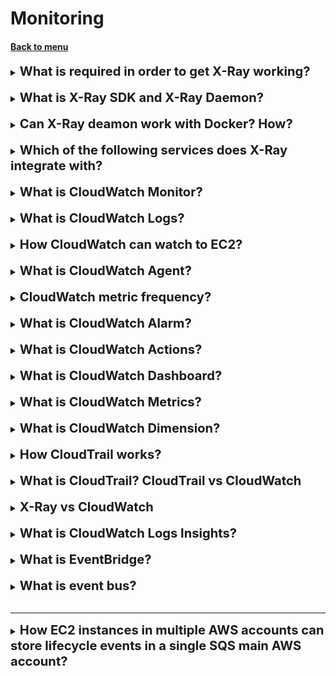 <h1>Monitoring</h1> 
<h4> 

[Back to menu](..%2F..%2FMenu.md)

</h4>

[//]:# (What is required in order to get X-Ray working?)

<details>
    <summary>
        <b><big><big>
            What is required in order to get X-Ray working?
        </big></big></b>
    </summary>

- Both the X-Ray SDK and X-Ray Daemon,
- and you need to Instrument your application

</details>
<br>

[//]:# (What is X-Ray SDK and X-Ray Daemon?)

<details>
    <summary>
        <b><big><big>
            What is X-Ray SDK and X-Ray Daemon?
        </big></big></b>
    </summary>

X-Ray SDK - is a WHAT application code is used to call x-ray demon

The AWS X-Ray daemon - is a software application that listens for traffic 
on UDP port 2000, gathers raw segment data, 
and relays it to the AWS X-Ray API. 

The daemon works in conjunction with the AWS X-Ray SDKs 
and must be running so that data sent by the SDKs can reach the X-Ray service.

![img](https://docs.aws.amazon.com/images/xray/latest/devguide/images/architecture-dataflow.png)

</details>
<br>

[//]:# (Can X-Ray deamon work with Docker? How?)

<details>
    <summary>
        <b><big><big>
            Can X-Ray deamon work with Docker? How?
        </big></big></b>
    </summary>

Yes

X-Ray provides a Docker container image
that you can deploy alongside your application.

</details>
<br>

[//]:# (Which of the following services does X-Ray integrate with?)

<details>
    <summary>
        <b><big><big>
            Which of the following services does X-Ray integrate with?
        </big></big></b>
    </summary>

Yes

AWS Lambda,
Amazon API Gateway,
Elastic Load Balancing,
AWS Elastic Beanstalk,
Amazon Simple Notification Service,
and Amazon Simple Queue Service.

</details>
<br>

[//]:# (What is CloudWatch Monitor?)

<details>
    <summary>
        <b><big><big>
            What is CloudWatch Monitor?
        </big></big></b>
    </summary>

This is AWS tool that can monitor:

Compute

- EC2
- Auto Scaling groups
- Elastic Load Balancer
- Route53
- Lambda

Stores

- EBS
- Storage Gateway
- CloudFront

Database And Analytics

- DynamoDB
- ElasticCache
- RDS
- Redshift
- Elastic Map reduce

Other

- SNS
- SQS
- API gateway
- AWS charges

</details>
<br>

[//]:# (What is CloudWatch Logs?)

<details>
    <summary>
        <b><big><big>
            What is CloudWatch Logs?
        </big></big></b>
    </summary>

Amazon CloudWatch Logs allows you to collect and store resource logs,
applications and services in near real time.
There are three main categories of magazines.

1. **Provided magazines**.
   These logs are automatically published by AWS services on your behalf.
   There are currently two types of logs supported:
    1. Amazon VPC Flow Logs
    2. Amazon Route 53
2. **Logs published by AWS services**.
   Currently, more than 30 AWS services publish logs to CloudWatch.
   These include Amazon API Gateway, AWS Lambda, AWS CloudTrail, and many others.
3. **User Logs**.
   These are logs of user applications and local resources,
   as well as logs from other clouds.

</details>
<br>

[//]:# (How CloudWatch can watch to EC2?)

<details>
    <summary>
        <b><big><big>
            How CloudWatch can watch to EC2?
        </big></big></b>
    </summary>

By default ec2 does not send operating system-level metrics
- you need to create CloudWatch Agent on ec2 instance

and then CloudWatch will see metrics:

- disk space
- CPU
- etc.

</details>
<br>

[//]:# (What is CloudWatch Agent?)

<details>
    <summary>
        <b><big><big>
            What is CloudWatch Agent?
        </big></big></b>
    </summary>

CloudWatch Agent is a software package 
that autonomously and continuously runs on your servers.

</details>
<br>

[//]:# (CloudWatch metric frequency?)

<details>
    <summary>
        <b><big><big>
            CloudWatch metric frequency?
        </big></big></b>
    </summary>

By default 5 min intervals
in addition charge - 1-min intervals

For custom metrics, 1 min interval
and in addition 1 sec interval

</details>
<br>

[//]:# (What is CloudWatch Alarm?)

<details>
    <summary>
        <b><big><big>
            What is CloudWatch Alarm?
        </big></big></b>
    </summary>

You can set alarms for Ec2 CPU, ELB latency, overcharges

You can set appropriate thresholds to trigger the alarms

</details>
<br>

[//]:# (What is CloudWatch Actions?)

<details>
    <summary>
        <b><big><big>
            What is CloudWatch Actions?
        </big></big></b>
    </summary>

This is cloud watch api that supports a long list of
different actions

these actions allow you to publish, monitor and alert on a variety of
metrics

these are particularly powerful when creating custom metrics for
monitoring and alerting for your application

putMetricData - publish metric data points to CloudWatch
putMetricAlarm - creates alarm associated with a metric for alerting

</details>
<br>

[//]:# (What is CloudWatch Dashboard?)

<details>
    <summary>
        <b><big><big>
            What is CloudWatch Dashboard?
        </big></big></b>
    </summary>

This is a custom view of your monitors, metrics,
conditions that are meaningful for you

Display metrics for any Region or regions.

Remember to save (CloudWatch doesn't automatically save your dashboard)

</details>
<br>

[//]:# (What is CloudWatch Metrics?)

<details>
    <summary>
        <b><big><big>
            What is CloudWatch Metrics?
        </big></big></b>
    </summary>

A metric is a **variable** to monitor.
Metrics are uniquely defined by a name, a namespace, and zero dimensions

namespace: container for metrics

</details>
<br>

[//]:# (What is CloudWatch Dimension?)

<details>
    <summary>
        <b><big><big>
            What is CloudWatch Dimension?
        </big></big></b>
    </summary>

A Dimension is like a filter.

this is a name/value pair that can be used to filter CloudWatch data.

Example. Use the instance id dimension to search for metrics relation to
a specific EC2 Instance

</details>
<br>

[//]:# (How CloudTrail works?)

<details>
    <summary>
        <b><big><big>
            How CloudTrail works?
        </big></big></b>
    </summary>

CloudTrail records user activity in your AWS account.

**the data is stored in S3.**

Athena is a service that can be used to run SQL queries on data stored in S3.

</details>
<br>

[//]:# (What is CloudTrail? CloudTrail vs CloudWatch)

<details>
    <summary>
        <b><big><big>
            What is CloudTrail? CloudTrail vs CloudWatch
        </big></big></b>
    </summary>

CloudTrail records user activity in your AWS account.

records events related to:

- creation
- modification
- deletion of resources (example S3, IAM users, Ec2 etc.)

CloudWatch is about performance

CloudTrail is about Audit trail

- **example log all API calls**

</details>
<br>

[//]:# (X-Ray vs CloudWatch)

<details>
    <summary>
        <b><big><big>
            X-Ray vs CloudWatch
        </big></big></b>
    </summary>

AWS X-Ray and CloudWatch are both monitoring tools,
but they have different functionalities and use cases.

Use Cases for AWS X-Ray:

- Debugging performance issues
- Analyzing resource utilization
- Monitoring third-party services
- record information about incoming and outgoing HTTP request
- X-Ray service map provides a view of connections between interdependent services

Use Cases for CloudWatch:

- Monitoring AWS services
- Collecting and analyzing logs
- Creating custom metrics

</details>
<br>

[//]:# (What is CloudWatch Logs Insights?)

<details>
    <summary>
        <b><big><big>
            What is CloudWatch Logs Insights?
        </big></big></b>
    </summary>

With CloudWatch Logs Insights, you can interactively
search and analyze your log data in Amazon CloudWatch Logs.

You can perform queries to help you more efficiently and effectively
respond to operational issues. If an issue occurs,
you can use CloudWatch Logs Insights to identify potential
causes and validate deployed fixes.

</details>
<br>

[//]:# (What is EventBridge?)

<details>
    <summary>
        <b><big><big>
            What is EventBridge?
        </big></big></b>
    </summary>

Event Bridge - event-driven architecture. Is a change of state

We can create a schedule event with Event Bridge.
(Example system reboot every monday)

</details>
<br>

[//]:# (What is event bus?)

<details>
    <summary>
        <b><big><big>
            What is event bus?
        </big></big></b>
    </summary>

An event bus is a router that receives events 
and delivers them to zero or more destinations, or targets. 

Event buses are well-suited for routing events 
from many sources to many targets, with optional transformation 
of events prior to delivery to a target.

</details>
<br>

---

[//]:# (How EC2 instances in multiple AWS accounts can store lifecycle events in a single SQS main AWS account?)

<details>
    <summary>
        <b><big><big>
            How EC2 instances in multiple AWS accounts can store lifecycle events in a single SQS main AWS account?
        </big></big></b>
    </summary>

- Configure the permissions on the main account event bus to receive events
  from all accounts.
- Create an Amazon EventBridge rule in each account to send all the EC2
  instance lifecycle events to the main account event bus.
- Add an EventBridge rule to the main account event bus that matches all
  EC2 instance lifecycle events
- Set the SQS queue as a target for the rule.

![img](https://docs.aws.amazon.com/images/eventbridge/latest/userguide/images/event-bus-overview-eventbridge-how-it-works.png)

</details>
<br>

